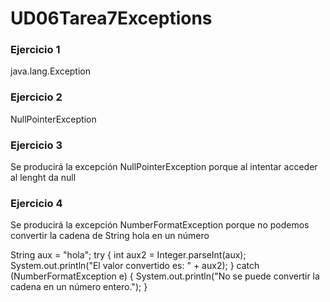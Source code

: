 # UD06Tarea7Exceptions
### Ejercicio 1
java.lang.Exception

### Ejercicio 2
NullPointerException

### Ejercicio 3
Se producirá la excepción NullPointerException porque al intentar acceder al lenght da null

### Ejercicio 4
Se producirá la excepción NumberFormatException porque no podemos convertir la cadena de String hola en un número

String aux = "hola";
try {
    int aux2 = Integer.parseInt(aux);
    System.out.println("El valor convertido es: " + aux2);
} catch (NumberFormatException e) {
    System.out.println("No se puede convertir la cadena en un número entero.");
}
